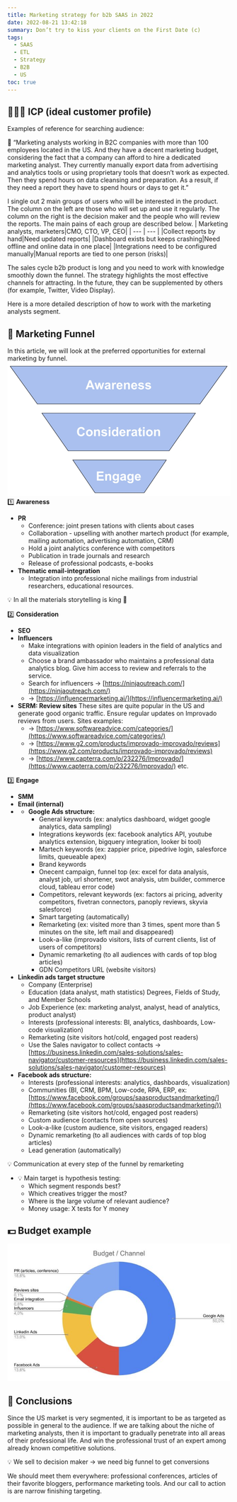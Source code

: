 ```yaml
---
title: Marketing strategy for b2b SAAS in 2022
date: 2022-08-21 13:42:18
summary: Don’t try to kiss your clients on the First Date (c)
tags:
  - SAAS
  - ETL
  - Strategy
  - B2B
  - US
toc: true
---
```


## 👨🏻‍💻 ICP (ideal customer profile)
Examples of reference for searching audience:

📍 “Marketing analysts working in B2C companies with more than 100 employees located in the US. And they have a decent marketing budget, considering the fact that a company can afford to hire a dedicated marketing analyst. They currently manually export data from advertising and analytics tools or using proprietary tools that doesn’t work as expected. Then they spend hours on data cleansing and preparation. As a result, if they need a report they have to spend hours or days to get it.”

I single out 2 main groups of users who will be interested in the product. The column on the left are those who will set up and use it regularly. The column on the right is the decision maker and the people who will review the reports. The main pains of each group are described below.
| Marketing analysts, marketers|CMO, CTO, VP, CEO|
| --- | --- |
|Collect reports by hand|Need updated reports|
|Dashboard exists but keeps crashing|Need offline and online data in one place|
|Integrations need to be configured manually|Manual reports are tied to one person (risks)|

The sales cycle b2b product is long and you need to work with knowledge smoothly down the funnel. The strategy highlights the most effective channels for attracting. In the future, they can be supplemented by others (for example, Twitter, Video Display).

Here is a more detailed description of how to work with the marketing analysts segment.

## 📣 Marketing Funnel
In this article, we will look at the preferred opportunities for external marketing by funnel.
![](funnel.jpg)
1️⃣ **Awareness**
- **PR**
    - Conference: joint presen tations with clients about cases
    - Collaboration - upselling with another martech product (for example, mailing automation, advertising automation, CRM)
    - Hold a joint analytics conference with competitors
    - Publication in trade journals and research
    - Release of professional podcasts, e-books
- **Thematic email-integration**
    - Integration into professional niche mailings from industrial researchers, educational resources.

💡 In all the materials storytelling is king 👑

2️⃣ **Consideration**
- **SEO**
- **Influencers**
    - Make integrations with opinion leaders in the field of analytics and data visualization
    - Choose a brand ambassador who maintains a professional data analytics blog. Give him access to review and referrals to the service.
    - Search for influencers → [https://ninjaoutreach.com/](https://ninjaoutreach.com/)
    - → [https://influencermarketing.ai/](https://influencermarketing.ai/)
- **SERM: Review sites**
    These sites are quite popular in the US and generate good organic traffic. Ensure regular updates on Improvado reviews from users. Sites examples:
    - → [https://www.softwareadvice.com/categories/](https://www.softwareadvice.com/categories/)
    - → [https://www.g2.com/products/improvado-improvado/reviews](https://www.g2.com/products/improvado-improvado/reviews)
    - → [https://www.capterra.com/p/232276/Improvado/](https://www.capterra.com/p/232276/Improvado/) etc.

3️⃣ **Engage**
- **SMM**
- **Email (internal)**
- - **Google Ads structure:**    
    - General keywords (ex: analytics dashboard, widget google analytics, data sampling)
    - Integrations keywords (ex: facebook analytics API, youtube analytics extension, bigquery integration, looker bi tool)
    - Martech keywords (ex: zappier price, pipedrive login, salesforce limits, queueable apex)
    - Brand keywords
    - Onecent campaign, funnel top (ex: excel for data analysis, analyst job, url shortener, swot analysis, utm builder, commerce cloud, tableau error code)
    - Competitors, relevant keywords (ex: factors ai pricing, adverity competitors, fivetran connectors, panoply reviews, skyvia salesforce)
    - Smart targeting (automatically)
    - Remarketing (ex: visited more than 3 times, spent more than 5 minutes on the site, left mail and disappeared)
    - Look-a-like (improvado visitors, lists of current clients, list of users of competitors)
    - Dynamic remarketing (to all audiences with cards of top blog articles)
    - GDN Competitors URL (website visitors)
- **Linkedin ads target structure**
    - Company (Enterprise)
    - Education (data analyst, math statistics) Degrees, Fields of Study, and Member Schools
    - Job Experience (ex: marketing analyst, analyst, head of analytics, product analyst)
    - Interests (professional interests: BI, analytics, dashboards, Low-code visualization)
    - Remarketing (site visitors hot/cold, engaged post readers)
    - Use the Sales navigator to collect contacts → [https://business.linkedin.com/sales-solutions/sales-navigator/customer-resources](https://business.linkedin.com/sales-solutions/sales-navigator/customer-resources)
- **Facebook ads structure:**    
    - Interests (professional interests: analytics, dashboards, visualization)
    - Communities (BI, CRM, BPM, Low-code, RPA, ERP, ex: [https://www.facebook.com/groups/saasproductsandmarketing/](https://www.facebook.com/groups/saasproductsandmarketing/))
    - Remarketing (site visitors hot/cold, engaged post readers)
    - Custom audience (contacts from open sources)
    - Look-a-like (custom audience, site visitors, engaged readers)
    - Dynamic remarketing (to all audiences with cards of top blog articles)
    - Lead generation (automatically)

💡 Communication at every step of the funnel by remarketing
- 💡 Main target is hypothesis testing:   
    - Which segment responds best?
    - Which creatives trigger the most?
    - Where is the large volume of relevant audience?
    - Money usage: X tests for Y money

## 💵 Budget example
![](pie_budget.jpeg)
## 📌 Сonclusions
Since the US market is very segmented, it is important to be as targeted as possible in general to the audience. If we are talking about the niche of marketing analysts, then it is important to gradually penetrate into all areas of their professional life. And win the professional trust of an expert among already known competitive solutions.

💡 We sell to decision maker → we need big funnel to get conversions

We should meet them everywhere: professional conferences, articles of their favorite bloggers, performance marketing tools. And our call to action is are narrow finishing targeting.
